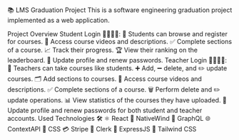 📚 LMS Graduation Project
This is a software engineering graduation project implemented as a web application.

Project Overview
Student Login 👩‍🎓👨‍🎓:
📖 Students can browse and register for courses.
🎥 Access course videos and descriptions.
✅ Complete sections of a course.
📈 Track their progress.
🏆 View their ranking on the leaderboard.
🔄 Update profile and renew passwords.
Teacher Login 👩‍🏫👨‍🏫:
📖 Teachers can take courses like students.
➕ Add, ➖ delete, and ✏️ update courses.
🗂️ Add sections to courses.
🎥 Access course videos and descriptions.
✅ Complete sections of a course.
🗑️ Perform delete and ✏️ update operations.
📊 View statistics of the courses they have uploaded.
🔄 Update profile and renew passwords for both student and teacher accounts.
Used Technologies 🛠️
⚛️ React
💨 NativeWind
🔗 GraphQL
🌐 ContextAPI
🎨 CSS
💳 Stripe
🔐 Clerk
🚀 ExpressJS
🌟 Tailwind CSS
